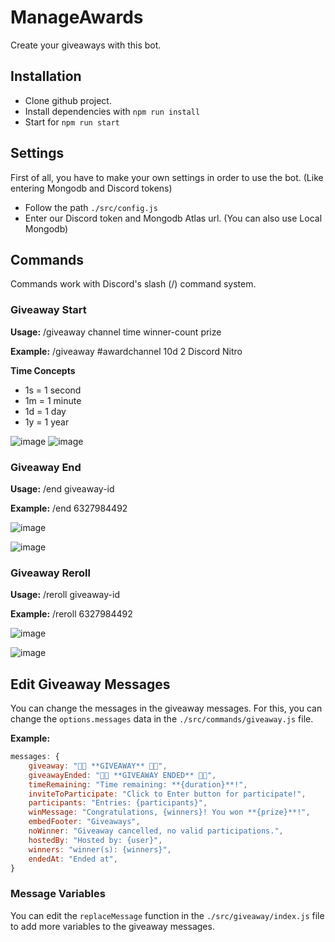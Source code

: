 # ManageAwards
Create your giveaways with this bot.


## Installation
- Clone github project.
- Install dependencies with ```npm run install```
- Start for ```npm run start```

## Settings
First of all, you have to make your own settings in order to use the bot. (Like entering Mongodb and Discord tokens)

- Follow the path ```./src/config.js```
- Enter our Discord token and Mongodb Atlas url. (You can also use Local Mongodb)

## Commands
Commands work with Discord's slash (/) command system.
### Giveaway Start
**Usage:** /giveaway channel time winner-count prize

**Example:** /giveaway #awardchannel 10d 2 Discord Nitro

**Time Concepts**
- 1s = 1 second
- 1m = 1 minute
- 1d = 1 day
- 1y = 1 year

![image](https://user-images.githubusercontent.com/64329332/188336471-b960a82d-7d37-4d4e-8413-0a6169d94e33.png)
![image](https://user-images.githubusercontent.com/64329332/188336479-9d517618-e71b-420d-83a3-ab709fec3698.png)

### Giveaway End
**Usage:** /end giveaway-id

**Example:** /end 6327984492

![image](https://user-images.githubusercontent.com/64329332/188336548-c97f6052-b41e-441f-af6c-797a96963543.png)

![image](https://user-images.githubusercontent.com/64329332/188336552-69bb2948-45ca-4c73-9adc-77f29ad4924d.png)


### Giveaway Reroll
**Usage:** /reroll giveaway-id

**Example:** /reroll 6327984492

![image](https://user-images.githubusercontent.com/64329332/188336570-faee0a77-4e2a-48b4-b6b8-60fae58b953c.png)

![image](https://user-images.githubusercontent.com/64329332/188336577-2ce33d29-28ee-45f6-899d-e3dd22fd3815.png)


## Edit Giveaway Messages
You can change the messages in the giveaway messages. For this, you can change the ```options.messages``` data in the ```./src/commands/giveaway.js``` file.

**Example:**
```js
messages: {
    giveaway: "🎉🎉 **GIVEAWAY** 🎉🎉",
    giveawayEnded: "🎉🎉 **GIVEAWAY ENDED** 🎉🎉",
    timeRemaining: "Time remaining: **{duration}**!",
    inviteToParticipate: "Click to Enter button for participate!",
    participants: "Entries: {participants}",
    winMessage: "Congratulations, {winners}! You won **{prize}**!",
    embedFooter: "Giveaways",
    noWinner: "Giveaway cancelled, no valid participations.",
    hostedBy: "Hosted by: {user}",
    winners: "winner(s): {winners}",
    endedAt: "Ended at",
}
```

### Message Variables
You can edit the ```replaceMessage``` function in the ```./src/giveaway/index.js``` file to add more variables to the giveaway messages.
